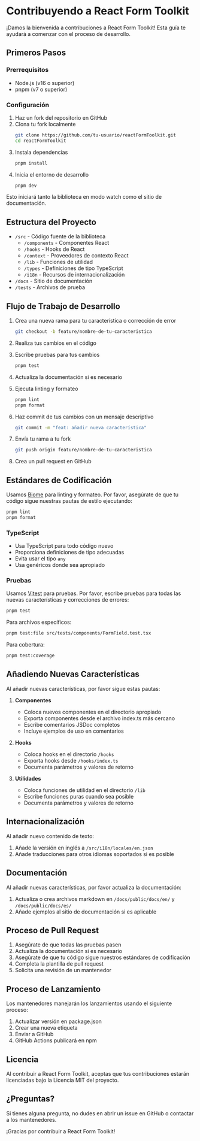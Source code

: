 # Contribuyendo a React Form Toolkit

¡Damos la bienvenida a contribuciones a React Form Toolkit! Esta guía te ayudará a comenzar con el proceso de desarrollo.

## Primeros Pasos

### Prerrequisitos

- Node.js (v16 o superior)
- pnpm (v7 o superior)

### Configuración

1. Haz un fork del repositorio en GitHub
2. Clona tu fork localmente
   ```bash
   git clone https://github.com/tu-usuario/reactFormToolkit.git
   cd reactFormToolkit
   ```
3. Instala dependencias
   ```bash
   pnpm install
   ```
4. Inicia el entorno de desarrollo
   ```bash
   pnpm dev
   ```

Esto iniciará tanto la biblioteca en modo watch como el sitio de documentación.

## Estructura del Proyecto

- `/src` - Código fuente de la biblioteca
  - `/components` - Componentes React
  - `/hooks` - Hooks de React
  - `/context` - Proveedores de contexto React
  - `/lib` - Funciones de utilidad
  - `/types` - Definiciones de tipo TypeScript
  - `/i18n` - Recursos de internacionalización
- `/docs` - Sitio de documentación
- `/tests` - Archivos de prueba

## Flujo de Trabajo de Desarrollo

1. Crea una nueva rama para tu característica o corrección de error
   ```bash
   git checkout -b feature/nombre-de-tu-caracteristica
   ```

2. Realiza tus cambios en el código

3. Escribe pruebas para tus cambios
   ```bash
   pnpm test
   ```

4. Actualiza la documentación si es necesario

5. Ejecuta linting y formateo
   ```bash
   pnpm lint
   pnpm format
   ```

6. Haz commit de tus cambios con un mensaje descriptivo
   ```bash
   git commit -m "feat: añadir nueva característica"
   ```

7. Envía tu rama a tu fork
   ```bash
   git push origin feature/nombre-de-tu-caracteristica
   ```

8. Crea un pull request en GitHub

## Estándares de Codificación

Usamos [Biome](https://biomejs.dev/) para linting y formateo. Por favor, asegúrate de que tu código sigue nuestras pautas de estilo ejecutando:

```bash
pnpm lint
pnpm format
```

### TypeScript

- Usa TypeScript para todo código nuevo
- Proporciona definiciones de tipo adecuadas
- Evita usar el tipo `any`
- Usa genéricos donde sea apropiado

### Pruebas

Usamos [Vitest](https://vitest.dev/) para pruebas. Por favor, escribe pruebas para todas las nuevas características y correcciones de errores:

```bash
pnpm test
```

Para archivos específicos:

```bash
pnpm test:file src/tests/components/FormField.test.tsx
```

Para cobertura:

```bash
pnpm test:coverage
```

## Añadiendo Nuevas Características

Al añadir nuevas características, por favor sigue estas pautas:

1. **Componentes**
   - Coloca nuevos componentes en el directorio apropiado
   - Exporta componentes desde el archivo index.ts más cercano
   - Escribe comentarios JSDoc completos
   - Incluye ejemplos de uso en comentarios

2. **Hooks**
   - Coloca hooks en el directorio `/hooks`
   - Exporta hooks desde `/hooks/index.ts`
   - Documenta parámetros y valores de retorno

3. **Utilidades**
   - Coloca funciones de utilidad en el directorio `/lib`
   - Escribe funciones puras cuando sea posible
   - Documenta parámetros y valores de retorno

## Internacionalización

Al añadir nuevo contenido de texto:

1. Añade la versión en inglés a `/src/i18n/locales/en.json`
2. Añade traducciones para otros idiomas soportados si es posible

## Documentación

Al añadir nuevas características, por favor actualiza la documentación:

1. Actualiza o crea archivos markdown en `/docs/public/docs/en/` y `/docs/public/docs/es/`
2. Añade ejemplos al sitio de documentación si es aplicable

## Proceso de Pull Request

1. Asegúrate de que todas las pruebas pasen
2. Actualiza la documentación si es necesario
3. Asegúrate de que tu código sigue nuestros estándares de codificación
4. Completa la plantilla de pull request
5. Solicita una revisión de un mantenedor

## Proceso de Lanzamiento

Los mantenedores manejarán los lanzamientos usando el siguiente proceso:

1. Actualizar versión en package.json
2. Crear una nueva etiqueta
3. Enviar a GitHub
4. GitHub Actions publicará en npm

## Licencia

Al contribuir a React Form Toolkit, aceptas que tus contribuciones estarán licenciadas bajo la Licencia MIT del proyecto.

## ¿Preguntas?

Si tienes alguna pregunta, no dudes en abrir un issue en GitHub o contactar a los mantenedores.

¡Gracias por contribuir a React Form Toolkit!
